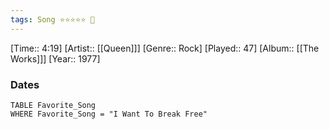 ```yaml
---
tags: Song ⭐⭐⭐⭐⭐ 💛
---
```

[Time:: 4:19]
[Artist:: [[Queen]]]
[Genre:: Rock]
[Played:: 47]
[Album:: [[The Works]]]
[Year:: 1977]
### Dates
````dataview
TABLE Favorite_Song
WHERE Favorite_Song = "I Want To Break Free"
````